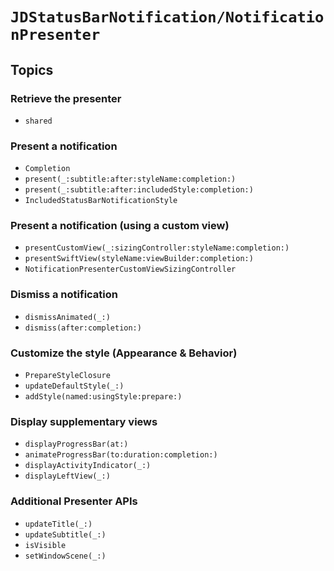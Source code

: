 # ``JDStatusBarNotification/NotificationPresenter``

## Topics

### Retrieve the presenter

- ``shared``

### Present a notification

- ``Completion``
- ``present(_:subtitle:after:styleName:completion:)``
- ``present(_:subtitle:after:includedStyle:completion:)``
- ``IncludedStatusBarNotificationStyle``

### Present a notification (using a custom view)

- ``presentCustomView(_:sizingController:styleName:completion:)``
- ``presentSwiftView(styleName:viewBuilder:completion:)``
- ``NotificationPresenterCustomViewSizingController``

### Dismiss a notification

- ``dismissAnimated(_:)``
- ``dismiss(after:completion:)``

### Customize the style (Appearance & Behavior)

- ``PrepareStyleClosure``
- ``updateDefaultStyle(_:)``
- ``addStyle(named:usingStyle:prepare:)``

### Display supplementary views

- ``displayProgressBar(at:)``
- ``animateProgressBar(to:duration:completion:)``
- ``displayActivityIndicator(_:)``
- ``displayLeftView(_:)``

### Additional Presenter APIs

- ``updateTitle(_:)``
- ``updateSubtitle(_:)``
- ``isVisible``
- ``setWindowScene(_:)``
